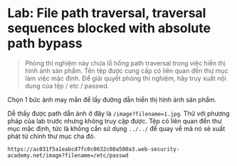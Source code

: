 # Lab: File path traversal, traversal sequences blocked with absolute path bypass

> Phòng thí nghiệm này chứa lỗ hổng path traversal trong việc hiển thị hình ảnh sản phẩm. Tên tệp được cung cấp có liên quan đến thư mục làm việc mặc định. Để giải quyết phòng thí nghiệm, hãy truy xuất nội dung của tệp / etc / passwd.

Chọn 1 bức ảnh may mắn để lấy đường dẫn hiển thị hình ảnh sản phẩm.

Dễ thấy được path dẫn ảnh ở đây là `/image?filename=1.jpg`. Thử với phương pháp của lab trước nhưng không truy cập được. Tệp có liên quan đến thư mục mặc định, tức là không cần sử dụng `../../` để quay về mà nó sẽ xuất phát từ chính thư mục cha đó. 

`https://ac031f5a1eabcd7fc0c0632c00a500a3.web-security-academy.net/image?filename=/etc/passwd`
